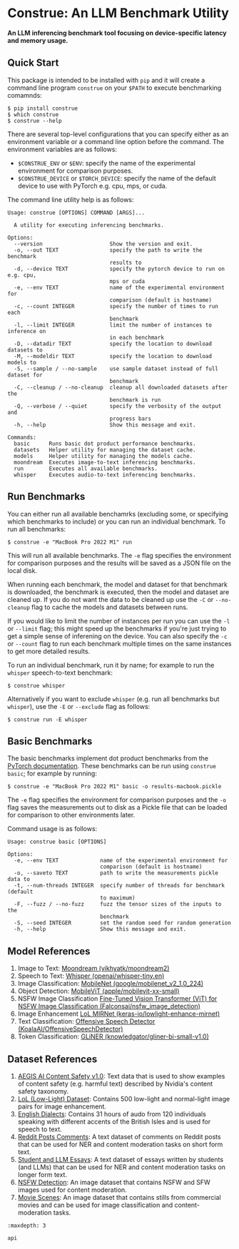 # Construe: An LLM Benchmark Utility

**An LLM inferencing benchmark tool focusing on device-specific latency and memory usage.**

## Quick Start

This package is intended to be installed with `pip` and it will create a command line program `construe` on your `$PATH` to execute benchmarking comamnds:

```
$ pip install construe
$ which construe
$ construe --help
```

There are several top-level configurations that you can specify either as an environment variable or a command line option before the command. The environment variables are as follows:

- `$CONSTRUE_ENV` or `$ENV`: specify the name of the experimental environment for comparison purposes.
- `$CONSTRUE_DEVICE` or `$TORCH_DEVICE`: specify the name of the default device to use with PyTorch e.g. cpu, mps, or cuda.

The command line utility help is as follows:

```
Usage: construe [OPTIONS] COMMAND [ARGS]...

  A utility for executing inferencing benchmarks.

Options:
  --version                     Show the version and exit.
  -o, --out TEXT                specify the path to write the benchmark
                                results to
  -d, --device TEXT             specify the pytorch device to run on e.g. cpu,
                                mps or cuda
  -e, --env TEXT                name of the experimental environment for
                                comparison (default is hostname)
  -c, --count INTEGER           specify the number of times to run each
                                benchmark
  -l, --limit INTEGER           limit the number of instances to inference on
                                in each benchmark
  -D, --datadir TEXT            specify the location to download datasets to
  -M, --modeldir TEXT           specify the location to download models to
  -S, --sample / --no-sample    use sample dataset instead of full dataset for
                                benchmark
  -C, --cleanup / --no-cleanup  cleanup all downloaded datasets after the
                                benchmark is run
  -Q, --verbose / --quiet       specify the verbosity of the output and
                                progress bars
  -h, --help                    Show this message and exit.

Commands:
  basic      Runs basic dot product performance benchmarks.
  datasets   Helper utility for managing the dataset cache.
  models     Helper utility for managing the models cache.
  moondream  Executes image-to-text inferencing benchmarks.
  run        Executes all available benchmarks.
  whisper    Executes audio-to-text inferencing benchmarks.
```

## Run Benchmarks

You can either run all available benchamrks (excluding some, or specifying which benchmarks to include) or you can run an individual benchmark. To run all benchmarks:

```
$ construe -e "MacBook Pro 2022 M1" run
```

This will run all available benchmarks. The `-e` flag specifies the environment for comparison purposes and the results will be saved as a JSON file on the local disk.

When running each benchmark, the model and dataset for that benchmark is downloaded, the benchmark is executed, then the model and dataset are cleaned up. If you do not want the data to be cleaned up use the `-C` or `--no-cleanup` flag to cache the models and datasets between runs.

If you would like to limit the number of instances per run you can use the `-l` or `--limit` flag; this might speed up the benchmarks if you're just trying to get a simple sense of inferening on the device. You can also specify the `-c` or `--count` flag to run each benchmark multiple times on the same instances to get more detailed results.

To run an individual benchmark, run it by name; for example to run the `whisper` speech-to-text benchmark:

```
$ construe whisper
```

Alternatively if you want to exclude `whisper` (e.g. run all benchmarks but `whisper`), use the `-E` or `--exclude` flag as follows:

```
$ construe run -E whisper
```

## Basic Benchmarks

The basic benchmarks implement dot product benchmarks from the [PyTorch documentation](https://pytorch.org/tutorials/recipes/recipes/benchmark.html). These benchmarks can be run using `construe basic`; for example by running:

```
$ construe -e "MacBook Pro 2022 M1" basic -o results-macbook.pickle
```

The `-e` flag specifies the environment for comparison purposes and the `-o` flag saves the measurements out to disk as a Pickle file that can be loaded for comparison to other environments later.

Command usage is as follows:

```
Usage: construe basic [OPTIONS]

Options:
  -e, --env TEXT             name of the experimental environment for
                             comparison (default is hostname)
  -o, --saveto TEXT          path to write the measurements pickle data to
  -t, --num-threads INTEGER  specify number of threads for benchmark (default
                             to maximum)
  -F, --fuzz / --no-fuzz     fuzz the tensor sizes of the inputs to the
                             benchmark
  -S, --seed INTEGER         set the random seed for random generation
  -h, --help                 Show this message and exit.
```

## Model References

1. Image to Text: [Moondream (vikhyatk/moondream2)](https://huggingface.co/vikhyatk/moondream2)
2. Speech to Text: [Whisper (openai/whisper-tiny.en)](https://huggingface.co/docs/transformers/en/model_doc/whisper)
3. Image Classification: [MobileNet (google/mobilenet_v2_1.0_224)](https://huggingface.co/docs/transformers/en/model_doc/mobilenet_v2)
4. Object Detection: [MobileViT (apple/mobilevit-xx-small)](https://huggingface.co/docs/transformers/en/model_doc/mobilevit)
5. NSFW Image Classification [Fine-Tuned Vision Transformer (ViT) for NSFW Image Classification (Falconsai/nsfw_image_detection)](https://huggingface.co/Falconsai/nsfw_image_detection)
6. Image Enhancement [LoL MIRNet (keras-io/lowlight-enhance-mirnet)](https://huggingface.co/keras-io/lowlight-enhance-mirnet)
7. Text Classification: [Offensive Speech Detector (KoalaAI/OffensiveSpeechDetector)](https://huggingface.co/KoalaAI/OffensiveSpeechDetector)
8. Token Classification: [GLiNER (knowledgator/gliner-bi-small-v1.0)](https://huggingface.co/knowledgator/gliner-bi-small-v1.0)

## Dataset References

1. [AEGIS AI Content Safety v1.0](https://huggingface.co/datasets/nvidia/Aegis-AI-Content-Safety-Dataset-1.0): Text data that is used to show examples of content safety (e.g. harmful text) described by Nvidia's content safety taxonomy.
2. [LoL (Low-Light) Dataset](https://paperswithcode.com/dataset/lol): Contains 500 low-light and normal-light image pairs for image enhancement.
3. [English Dialects](https://huggingface.co/datasets/ylacombe/english_dialects): Contains 31 hours of audo from 120 individuals speaking with different accents of the British Isles and is used for speech to text.
4. [Reddit Posts Comments](https://huggingface.co/datasets/ummagumm-a/reddit_posts_comments): A text dataset of comments on Reddit posts that can be used for NER and content moderation tasks on short form text.
5. [Student and LLM Essays](https://huggingface.co/datasets/knarasi1/student_and_llm_essays): A text dataset of essays written by students (and LLMs) that can be used for NER and content moderation tasks on longer form text.
6. [NSFW Detection](https://huggingface.co/datasets/zanderlewis/nsfw_detection_large): An image dataset that contains NSFW and SFW images used for content moderation.
7. [Movie Scenes](https://huggingface.co/datasets/unography/movie-scenes): An image dataset that contains stills from commercial movies and can be used for image classification and content-moderation tasks.

```{toctree}
:maxdepth: 3

api
```